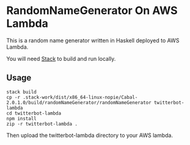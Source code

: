 # RandomNameGenerator On AWS Lambda

This is a random name generator written in Haskell deployed to AWS Lambda.

You will need [Stack](https://docs.haskellstack.org/en/stable/README/#how-to-install) to build and run locally.

## Usage

```
stack build
cp -r .stack-work/dist/x86_64-linux-nopie/Cabal-2.0.1.0/build/randomNameGenerator/randomNameGenerator twitterbot-lambda
cd twitterbot-lambda
npm install 
zip -r twitterbot-lambda .
```

Then upload the twitterbot-lambda directory to your AWS lambda.

